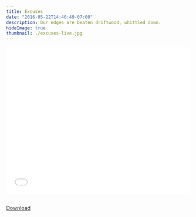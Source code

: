 ```yaml
---
title: Excuses
date: "2016-05-22T14:40:49-07:00"
description: Our edges are beaten driftwood, whittled down.
hideImage: true
thumbnail: ./excuses-live.jpg
---
```


<iframe src="//player.vimeo.com/video/167592699?title=0&amp;byline=0&amp;portrait=0&amp;color=54b4d8&amp" width="100%" height="400" frameborder="0" webkitallowfullscreen mozallowfullscreen allowfullscreen></iframe>


<br /><a href="https://soundcloud.com/iameap/excuses" target="_blank" class="button primary fit">Download</a>

